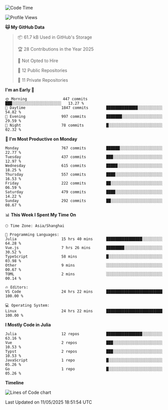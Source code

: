 <!--START_SECTION:waka-->
![Code Time](http://img.shields.io/badge/Code%20Time-421%20hrs%2024%20mins-blue)

![Profile Views](http://img.shields.io/badge/Profile%20Views-0-blue)

**🐱 My GitHub Data** 

> 📦 61.7 kB Used in GitHub's Storage 
 > 
> 🏆 28 Contributions in the Year 2025
 > 
> 🚫 Not Opted to Hire
 > 
> 📜 12 Public Repositories 
 > 
> 🔑 11 Private Repositories 
 > 
**I'm an Early 🐤** 

```text
🌞 Morning                447 commits         ███░░░░░░░░░░░░░░░░░░░░░░   13.27 % 
🌆 Daytime                1847 commits        ██████████████░░░░░░░░░░░   54.82 % 
🌃 Evening                997 commits         ███████░░░░░░░░░░░░░░░░░░   29.59 % 
🌙 Night                  78 commits          █░░░░░░░░░░░░░░░░░░░░░░░░   02.32 % 
```
📅 **I'm Most Productive on Monday** 

```text
Monday                   767 commits         ██████░░░░░░░░░░░░░░░░░░░   22.77 % 
Tuesday                  437 commits         ███░░░░░░░░░░░░░░░░░░░░░░   12.97 % 
Wednesday                615 commits         █████░░░░░░░░░░░░░░░░░░░░   18.25 % 
Thursday                 557 commits         ████░░░░░░░░░░░░░░░░░░░░░   16.53 % 
Friday                   222 commits         ██░░░░░░░░░░░░░░░░░░░░░░░   06.59 % 
Saturday                 479 commits         ████░░░░░░░░░░░░░░░░░░░░░   14.22 % 
Sunday                   292 commits         ██░░░░░░░░░░░░░░░░░░░░░░░   08.67 % 
```


📊 **This Week I Spent My Time On** 

```text
🕑︎ Time Zone: Asia/Shanghai

💬 Programming Languages: 
Julia                    15 hrs 40 mins      ████████████████░░░░░░░░░   64.28 % 
Vue.js                   7 hrs 26 mins       ████████░░░░░░░░░░░░░░░░░   30.52 % 
TypeScript               58 mins             █░░░░░░░░░░░░░░░░░░░░░░░░   03.98 % 
Other                    9 mins              ░░░░░░░░░░░░░░░░░░░░░░░░░   00.67 % 
TOML                     2 mins              ░░░░░░░░░░░░░░░░░░░░░░░░░   00.14 % 

🔥 Editors: 
VS Code                  24 hrs 22 mins      █████████████████████████   100.00 % 

💻 Operating System: 
Linux                    24 hrs 22 mins      █████████████████████████   100.00 % 
```

**I Mostly Code in Julia** 

```text
Julia                    12 repos            ████████████████░░░░░░░░░   63.16 % 
Vue                      2 repos             ███░░░░░░░░░░░░░░░░░░░░░░   10.53 % 
Typst                    2 repos             ███░░░░░░░░░░░░░░░░░░░░░░   10.53 % 
JavaScript               1 repo              █░░░░░░░░░░░░░░░░░░░░░░░░   05.26 % 
Go                       1 repo              █░░░░░░░░░░░░░░░░░░░░░░░░   05.26 % 
```



**Timeline**

![Lines of Code chart](https://raw.githubusercontent.com/dhtantoy/dhtantoy/main/assets/bar_graph.png)


 Last Updated on 11/05/2025 18:51:54 UTC
<!--END_SECTION:waka-->



<!--
**dhtantoy/dhtantoy** is a ✨ _special_ ✨ repository because its `README.md` (this file) appears on your GitHub profile.

Here are some ideas to get you started:

- 🔭 I’m currently working on ...
- 🌱 I’m currently learning ...
- 👯 I’m looking to collaborate on ...
- 🤔 I’m looking for help with ...
- 💬 Ask me about ...
- 📫 How to reach me: ...
- 😄 Pronouns: ...
- ⚡ Fun fact: ...
-->
